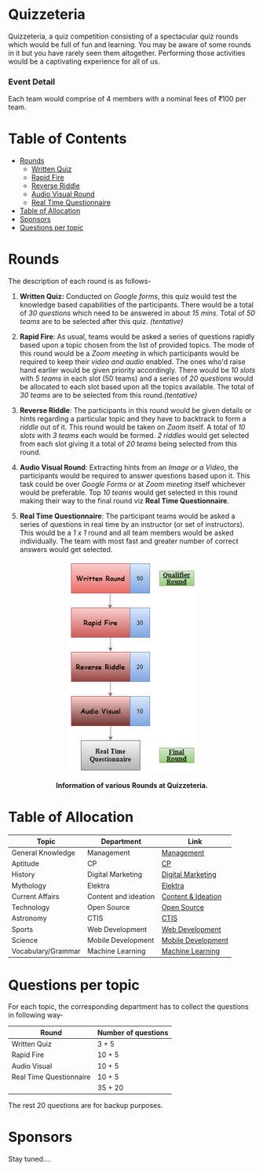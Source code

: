 # Quizzeteria
Quizzeteria, a quiz competition consisting of a spectacular quiz rounds which would be full of fun and learning. You may be aware of some rounds in it but you have rarely seen them altogether. Performing those activities would be a captivating experience for all of us.

### Event Detail
Each team would comprise of 4 members with a nominal fees of ₹100 per team.

# Table of Contents
<!-- vscode-markdown-toc -->
* [Rounds](#rounds)
     * [Written Quiz](#wquiz)
     * [Rapid Fire](#rfire)
     * [Reverse Riddle](#rriddle)
     * [Audio Visual Round](#av)
     * [Real Time Questionnaire](#rquestion)
* [Table of Allocation](#toa)
* [Sponsors](#spons)
* [Questions per topic](#qptopic)

<!-- vscode-markdown-toc-config
    numbering=true
    autoSave=true
    /vscode-markdown-toc-config -->
<!-- /vscode-markdown-toc -->

# <a name="rounds"></a>Rounds
The description of each round is as follows-

1. <a name="wquiz"></a>**Written Quiz:** Conducted on *Google forms*, this quiz would test the knowledge based capabilities of the participants. There would be a total of *30 questions* which need to be answered in about *15 mins*. Total of *50 teams* are to be selected after this quiz. *(tentative)*

2. <a name="rfire"></a>**Rapid Fire**: As usual, teams would be asked a series of questions rapidly based upon a topic chosen from the list of provided topics. The mode of this round would be a *Zoom meeting* in which participants would be required to keep their *video and audio* enabled. The ones who'd raise hand earlier would be given priority accordingly. There would be *10 slots* with *5 teams* in each slot (50 teams) and a series of *20 questions* would be allocated to each slot based upon all the topics available. The total of *30 teams* are to be selected from this round.*(tentative)*

3. <a name="rriddle"></a>**Reverse Riddle**: The participants in this round would be given details or hints regarding a particular topic and they have to backtrack to form a *riddle* out of it. This round would be taken on *Zoom* itself. A total of *10 slots* with *3 teams* each would be formed. *2 riddles* would get selected from each slot giving it a total of *20 teams* being selected from this round.

4. <a name="av"></a>**Audio Visual Round**: Extracting hints from an *Image or a Video*, the participants would be required to answer questions based upon it. This task could be over *Google Forms* or at *Zoom meeting* itself whichever would be preferable. Top *10 teams* would get selected in this round making their way to the final round viz **Real Time Questionnaire**.

5. <a name="rquestion"></a>**Real Time Questionnaire**: The participant teams would be asked a series of questions in real time by an instructor (or set of instructors). This would be a *1 x 1* round and all team members would be asked individually. The team with most fast and greater number of correct answers would get selected.

<div align="center">
<img src="./quizzet.png">
<p ><b>Information of various Rounds at Quizzeteria.</b></p>
</div>

# <a name="toa"></a>Table of Allocation

|Topic| Department| Link|
|----| ----| ----|
|General Knowledge| Management| [Management](https://docs.google.com/document/d/1DSKd2srQ2bsPCFN9r3k72hxGc2fGXSFL9prp7OTgNTU/edit?usp=sharing)|
|Aptitude| CP| [CP](https://docs.google.com/document/d/1uL7mYEHp1xszFHYL-ki7XXLHo0Gc3lvfVfaUNpySpL8/edit?usp=sharing)|
|History| Digital Marketing| [Digital Marketing](https://docs.google.com/document/d/1vSzwRwbOpUGp1RcOMIDWr1UiMOF5UINgZq5KYkh9RuE/edit?usp=sharing)|
|Mythology| Elektra| [Elektra](https://docs.google.com/document/d/1ENJkxrj70kHvJog54b1QhqJdzx6-mHORTpGiih9FDv4/edit?usp=sharing)|
|Current Affairs| Content and ideation| [Content & Ideation](https://docs.google.com/document/d/1AkU6XTUUUZsSCJtB1cLAGDmZuwSAuicMdG6iROQeidE/edit?usp=sharing)|
|Technology| Open Source| [Open Source](https://docs.google.com/document/d/138Dnkbz_-cRh6t9qr82q8GNZzTIgX7kFHYsAIe0BBHY/edit?usp=sharing)|
|Astronomy| CTIS| [CTIS](https://docs.google.com/document/d/1bmCU7gdH6MQfEqNwu-4eaAAZjjdBsV2eW0r1t9Pgdk0/edit?usp=sharing)|
|Sports| Web Development| [Web Development](https://docs.google.com/document/d/1e0mWjI90ImG2R9E8IX8dofQl6L3qL9D94VtR0u-iqLg/edit?usp=sharing)|
|Science| Mobile Development| [Mobile Development](https://docs.google.com/document/d/1H-Ex9ea1PP-m2afyrJL7FckfFCDVgGezPcGE26HkkAA/edit?usp=sharing)|
|Vocabulary/Grammar| Machine Learning| [Machine Learning](https://docs.google.com/document/d/1tr5HxPmEBPtd8CJbuN_pZkkF-gLHE58b_tO3lsuSJQE/edit?usp=sharing)|


# <a name="qptopic"></a>Questions per topic
For each topic, the corresponding department has to collect the questions in following way-

|Round|Number of questions|
|----|----|
|Written Quiz|3 + 5|
|Rapid Fire|10 + 5|
|Audio Visual|10 + 5|
|Real Time Questionnaire|10 + 5|
||35 + 20|

The rest 20 questions are for backup purposes.
# <a name="spons"></a> Sponsors
Stay tuned....
